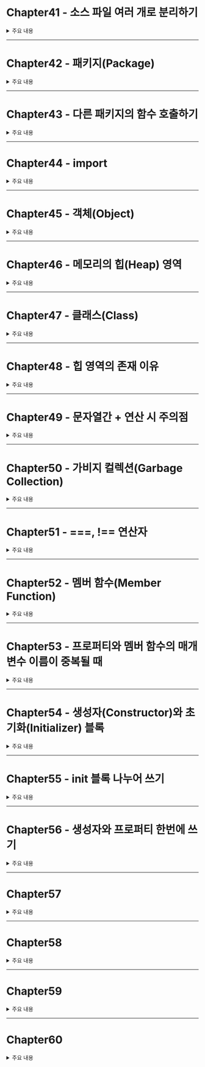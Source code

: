 # Chapter41 - 소스 파일 여러 개로 분리하기

<details><summary> 주요 내용
</summary>

## 소스 파일 여러 개로 분리하기
  
 - math.kt
  
 ```kotlin
  
fun max(a : Int, b:Int) : Int = 
    if (a>b) a else b 
fun min(a : Int, b:Int) : Int = 
    if (a<b) a else b 

fun abs(num : Int) : Int = 
    if (num>=0) num else - num
  
 ```
  
 - main.kt
  
 ```kotlin
  
 fun main(){
    val a = 20
    val b = - 30

    println(max(a,abs(b))) //같은 패키지 내에 존재하면 함수를 그대로 가져다 쓴다 
} 
  
  
 ``` 
  
  

</details>

---


# Chapter42 - 패키지(Package)
<details><summary>주요 내용
</summary>

## 패키지(Package)
 
- 서로 관련 있는 소스 파일들 하나의 폴더로 관리한다  
- 가급적이면 소문자로 짓는다
 
- 만약, 소스 파일이 여러 겹의 폴더 속에 있다면

` package 폴더명1.폴더명2.폴더명3`
  
  
  
</details>


---


# Chapter43 - 다른 패키지의 함수 호출하기
<details><summary>주요 내용
</summary>

  ## 다른 패키지의 함수 호출하기 

- `패키지 이름.함수 이름()` 으로 호출한다
  
  
  
</details>


---



# Chapter44 - import
<details><summary>주요 내용
</summary>

 ## import 
  
- **import 키워드** 를 사용하면 다른 패키지에 선언된 함수를 패키지 이름 없이 호출할 수 있다

- 해당 함수를 패키지 이름 없이 호출할 때 

`import 패키지 이름.함수 이름`
  
- 해당 패키지에 들어있는 모든 함수를 패키지 이름 없이 호출할 때 

`import 패키지 이름.*`
  

- 새로운 이름으로 해당 함수를 호출할 때

`import 패키지 이름.함수 이름 as 새로운 이름`
  
  
</details>



---




# Chapter45 - 객체(Object)
<details><summary>주요 내용
</summary>

## 객체 
- 서로 연관 있는 변수(속성)들을 묶어놓은 데이터 덩어리
- **프로퍼티(Property)** : 객체에 포함된 변수들. 속성. 프로퍼티는 반드시 선언과 동시에 초기화해야 한다 
- object에서 맨 앞은 소문자이다
  
  
```kotlin
  
  fun main(){
    val person = object{ 
        val name: String = "홍길동"
        val age : Int = 36
    }
}
  
```  
  
  
</details>



---





# Chapter46 - 메모리의 힙(Heap) 영역
<details><summary>주요 내용
</summary>

## 메모리의 힙(Heap) 영역

- 객체 생성 시 object {...} 부분이 실행될 때 힙 영역에 객체가 생성된다. 
- Stack과 달리 임의의 위치에 객체가 생성된다 
- object 선언 시 object 이름을 저장한 Stack에는 **실제 값을 가지지 않고 객체의 좌표만 저장하는 참조 변수(Reference Variable)** 이 저장된다  
  
</details>



---




# Chapter47 - 클래스(Class)
<details><summary>주요 내용
</summary>

## 클래스(Class)

```kotlin
  
  class 클래스 이름
  {
    프로퍼티
  }
  
```  
  
 ```kotlin
  
  class Person
{
    var name : String = ""
    var age : Int = 0

}

fun main(){
    var kim : Person = Person()
    kim.name = "김유신"
    kim.age = 50
    println(kim.name)
    println(kim.age)
}
  
 ``` 
  
  
- 클래스 이름이 파일 이름과 같아야 할 의무가 없으며, 한 파일 내에 여러 개의 public 클래스를 선언할 수도 있다 
  
- object 키워드로 객체를 일일이 생성했을 때는 객체의 타입에 이름도 없었고 객체의 형태가 완전히 같아도 서로 다른 타입으로 인식된다. 그러나 클래스로 생성된 객체는 모두 동일한 타입을 갖는다  
  
- **인스턴스(Instance)** : 클래스로부터 생성된 객체
  
- 코틀린의 기본 접근지정자는 default인 자바와는 달리 public이다. 
  
  
  
</details>



---




# Chapter48 - 힙 영역의 존재 이유 
<details><summary>주요 내용
</summary>


## 힙 영역의 존재 이유 
  
- 어느 블록에서 생성했던 간에, 블록을 빠져나와도 지워지지 않는다 
- 인스턴스의 참조값을 활용할 때 두 개의 참조 변수가 하나의 객체를 가리키게 해서 **하나의 객체를 여러 참조 변수에서 공유하는 형태**로 사용할 수 있어 메모리 공간을 절약할 수 있다
  
</details>





---





# Chapter49 - 문자열간 + 연산 시 주의점
<details><summary>주요 내용
</summary>

## 문자열간 + 연산 시 주의점

 - 실제 문자열은 힙 영역에 생성되먀, String 변수는 문자열의 참조값을 저장하기 위한 공간만 갖고 있다. 
 - 두 문자열을 이어 붙이면 원래 갖고 있던 문자열에 새로운 문자열이 덧붙여지는 게 아니라, 기존의 문자열은 그대로 남고 합쳐진 문자열이 새로 생성된다  
 - 그렇다면 기존의 문자열은 그대로 남아있을까? 
  
</details>


---




# Chapter50 - 가비지 컬렉션(Garbage Collection)
<details><summary>주요 내용
</summary>

## 가비지 컬렉션(Garbage Collection)

- 미아가 된 객체들이 메모리 공간이 부족해질 정도까지 쌓이면 가비지 컬렉션 기능에 의해 소멸되고 메모리를 효율적으로 사용하게 한다   
- **프리징** : 가비지 컬렉션이 일어날 때 삭제할 미아 객체들을 탐색해야 하기 때문에 순간적으로 프로그램이 멈추는 현상  
  
</details>


---




# Chapter51 - ===, !== 연산자
<details><summary>주요 내용
</summary>

## ===, !== 연산자

- **===** : 두 참조 변수가 같은 객체를 가리킬 때 true, 아니라면 false 
- **!==** : 두 참조 변수가 다른 객체를 가리킬 때 true, 아니라면 false 
  
```kotlin
  
  fun main(){
    var a : Person = Person()
    var b : Person = a

    println(a===b) // true
    b = Person()
    println(a===b) // false
    println(a!==b) // true
}
  
- 코틀린에서의 == 연산자는 자바의 equals 메서드를 호출한 것과 같은 효과를 지닌다  
  
  
```  
  
  
  
  
</details>

---


# Chapter52 - 멤버 함수(Member Function)
<details><summary>주요 내용
</summary>

## 멤버 함수(Member Function)
  
- **멤버 함수** : 클래스에 내장된 함수  
- 특정 클래스와 강한 연관이 있는 함수는 아예 클래스 안으로 내장시킨다
- 멤버 함수가 객체의 **동작 역할** 을 한다
  
```kotlin
  
  class ch052 {
    var name : String = ""
    var date = ""
    var area = 0

    fun print():Unit {
        println("name = ${this.name}")
        println("date = ${this.date}")
        println("area = ${this.area}")
    }
}
  
```  
  
</details>

---


# Chapter53 - 프로퍼티와 멤버 함수의 매개변수 이름이 중복될 때
<details><summary>주요 내용
</summary>

## 프로퍼티와 멤버 함수의 매개변수 이름이 중복될 때

```kotlin
  
  class ch053{
    var num : Int = 50

    fun print(num : Int)
    {
        println(num) // 100 
        println(this.num) // 50
    }
}

fun main(){
    val a = ch053()
    a.print(100)
}
  
```  
  
- 중복된 값이 존재한다면 **this 키워드** 를 사용하여 구분한다  
  
</details>

---


# Chapter54 - 생성자(Constructor)와 초기화(Initializer) 블록
<details><summary>주요 내용
</summary>

## 생성자(Constructor)와 초기화(Initializer) 블록

  
-  `class 클래스 이름 constructor(생성자의 매개변수 선언) {...}`
- **init 블록** 내부에서 생성자의 매개변수를 사용한다
- 코틀린에서는 생성자 정의부를 아예 클래스 이름에 합쳐버렸다   

```kotlin
  
  class Subway constructor(name:String, line:Int){
    val name : String 
    val line : Int 
    
    init{
        this.name = name 
        this.line = line 
    }
}
  
  fun main(){
    val subway1 : Subway = Subway("신분당선",1)
    println(subway1.line)
}
  
  
```  
  
 - constructor 키워드를 생략해도 상관 없다 
  
</details>




---


# Chapter55 - init 블록 나누어 쓰기
<details><summary>주요 내용
</summary>

## init 블록 나누어 쓰기 

- 인스턴스가 생성된다고 해서 init 블록이 곧장 실행되는 것은 아니다.
- **위에서부터 순서대로** 프로퍼티의 선언 및 초기화문과, init 블록이 실행된다
  
 ```kotlin
  
  class Size(width:Int, height: Int){
    val width : Int 
    val height : Int 
    
    init{
        this.width = width
        this.height = height
    }
    val area : Int 
    
    init{
        this.area = this.width * this.height
    }
}
  
 ``` 
  
  
  
  
</details>





---


# Chapter56 - 생성자와 프로퍼티 한번에 쓰기
<details><summary>주요 내용
</summary>

## 생성자와 프로퍼티 한번에 쓰기

``` kotlin
  
  class Car(val name: String, val speed: Int = 0)
  
```  
- 생성자 매개변수 앞에 val이나 var 키워드를 붙이면, 동일한 이름의 프로퍼티가 같이 선언된다  
  
</details>





---


# Chapter57
<details><summary>주요 내용
</summary>

## 보조 생성자(Secondary Constructor)
  
- **주 생성자(Primary Constructor)** : 클래스 이름 옆에 오는 생성자 
- **보조 생성자(Secondary Constructor)** : 클래스 내부에 오는 생성자 

 ```kotlin
  
  class 클래스 이름 constructor(매개변수)
  {
    constructor(매개변수):this(인수)
    {
      ....
    }
  }
  
 ```
  
 ```kotlin
  
  class Time(val second:Int) // second는 공통적으로 가진다
{
    init{
        println("init 실행")
    }
    constructor(minute:Int,second:Int) : this(minute*60 + second){
        println("보조 생성자 1 실행 중 ")
    }
    constructor(hour:Int,minute:Int,second:Int) : this(hour*60+minute,second){
        println("보조 생성자 2 실행 중")
    }
    init {
        println("또 다른 init 블록 실행")
    }
}
fun main(){
    println("${Time(15,6).second } 초")
    println("${Time(6,3,17).second} 초")
}
  
 ``` 
  
  - 여기에서 this는 이 클래스에 포함된 또 다른 생성자를 호출하는 문법 
  
 ![image](https://user-images.githubusercontent.com/61898890/158727225-5bd81105-ee4b-4e34-b53e-ff2f2b57172f.png)

 - 2번째 경우는 보조 생성자 2를 호출, 보조 생성자 2에서 보조 생성자 1을 호출, 보조 생성자 1에서 주 생성자를 호출하기 때문에 이와 같은 과정이 된다  
  
 - 보조 생성자는 다시 주 생성자를 먼저 호출하므로,  **궁극적으로는 주 생성자가 가장 먼저 호출되게 한다** 
 
  
  
</details>





---


# Chapter58
<details><summary>주요 내용
</summary>

## 프로퍼티와 Getter/Setter

- 특정 객체의 프로퍼티에 특정 값을 대입하면, 이 프로퍼티에 해당하는 setter가 호출된다  
- **field 식별자** : 실제로 값이 저장되는 프로퍼티 속의 변수를 나타내는 특수 식별자   

-   
 
|용어|의미|
|---|---|
|Field|실제로 데이터가 저장되는 공간|
|Getter| 저장된 값을 읽으려고 할 때 호출되는 함수|
|Setter| 값을 저장하려고 할 때 호출되는 함수|
  
```kotlin
  
  class Per{
    var age : Int = 0
    get(){
        return field
    }
    set(value){
        field = if(value>0) value else 0
    }
}
fun main(){
    val per : Per = Per()

    per.age = -30
    println(per.age) // 0
}

```  
  
  
  
</details>



---


# Chapter59
<details><summary>주요 내용
</summary>



  
  
  
</details>



---


# Chapter60
<details><summary>주요 내용
</summary>



  
  
  
</details>


